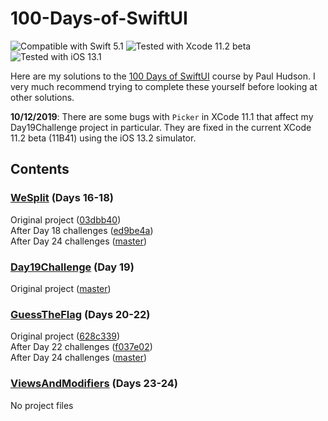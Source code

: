 # 100-Days-of-SwiftUI
![Compatible with Swift 5.1][swift-version]
![Tested with Xcode 11.2 beta][xcode-version]
![Tested with iOS 13.1][ios-version]

Here are my solutions to the [100 Days of SwiftUI][100-days] course by Paul Hudson. I very much recommend trying to complete these yourself before looking at other solutions.

**10/12/2019**: There are some bugs with `Picker` in XCode 11.1 that affect my Day19Challenge project in particular. They are fixed in the current XCode 11.2 beta (11B41) using the iOS 13.2 simulator.

## Contents 

### [WeSplit][day16] (Days 16-18)

Original project ([03dbb40](https://github.com/john-mueller/100-Days-of-SwiftUI/tree/03dbb40b72ec5065b998e32b27df23c46db60ce2/WeSplit))  
After Day 18 challenges ([ed9be4a](https://github.com/john-mueller/100-Days-of-SwiftUI/tree/ed9be4a2fc3572a183d12767e9ae90db2625d723/WeSplit))  
After Day 24 challenges ([master](https://github.com/john-mueller/100-Days-of-SwiftUI/tree/master/WeSplit))

### [Day19Challenge][day19] (Day 19)

Original project ([master](https://github.com/john-mueller/100-Days-of-SwiftUI/tree/master/Day19Challenge))

### [GuessTheFlag][day20] (Days 20-22)

Original project ([628c339](https://github.com/john-mueller/100-Days-of-SwiftUI/tree/628c339259fc7e2f5e6bd5668463404edaf69e50/GuessTheFlag))  
After Day 22 challenges ([f037e02](https://github.com/john-mueller/100-Days-of-SwiftUI/tree/f037e02f92d72d2c95ffbf23455d33bd5e197779/GuessTheFlag))  
After Day 24 challenges ([master](https://github.com/john-mueller/100-Days-of-SwiftUI/tree/master/GuessTheFlag))

### [ViewsAndModifiers][day23] (Days 23-24)

No project files


[100-days]: https://www.hackingwithswift.com/100/swiftui

[day16]: https://www.hackingwithswift.com/100/swiftui/16
[day19]: https://www.hackingwithswift.com/100/swiftui/19
[day20]: https://www.hackingwithswift.com/100/swiftui/20
[day23]: https://www.hackingwithswift.com/100/swiftui/23

[swift-version]: https://img.shields.io/badge/Swift-5.1-green.svg
[xcode-version]: https://img.shields.io/badge/Xcode-11.2%20(beta)-orange.svg
[ios-version]: https://img.shields.io/badge/iOS-13.2%20(beta)-orange.svg